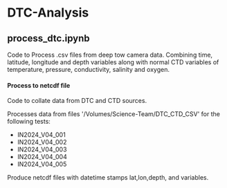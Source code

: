# DTC-Analysis


## process_dtc.ipynb
Code to Process .csv files from deep tow camera data. Combining time, latitude, longitude and depth variables along with normal CTD variables of temperature, pressure, conductivity, salinity and oxygen.


#### Process to netcdf file 

Code to collate data from DTC and CTD sources. 

Processes data from files '/Volumes/Science-Team/DTC_CTD_CSV' for the following tests:
- IN2024_V04_001
- IN2024_V04_002
- IN2024_V04_003
- IN2024_V04_004
- IN2024_V04_005

Produce netcdf files with datetime stamps lat,lon,depth, and variables.



